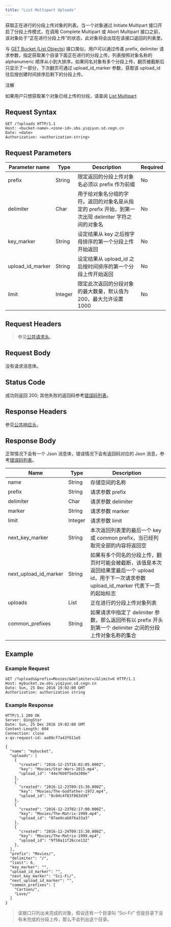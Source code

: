 ```yaml
---
title: "List Multipart Uploads"
---
```



获取正在进行的分段上传对象的列表。当一个对象通过 Initiate Multipart 接口开启了分段上传模式，在调用 Complete Multipart 或 Abort Multipart 接口之前，该对象处于“正在进行分段上传”的状态，此对象将会出现在该接口返回的列表里。

与 [GET Bucket (List Objects)](../get#object-storage-api-get-bucket) 接口类似，用户可以通过传递 prefix, delimiter 请求参数，指定获取某个目录下面正在进行的分段上传。列表按照对象名称的 alphanumeric 顺序从小到大排序。如果同名对象有多个分段上传，翻页被截断后只显示了一部分，下次翻页可通过 upload_id_marker 参数，获取该 upload_id 往后按创建时间排序后剩下的分段上传。

注解

如果用户只想获取某个对象已经上传的分段，请查阅 [List Multipart](../../object/multipart/list#object-storage-api-list-multipart)

## Request Syntax

```http
GET /?uploads HTTP/1.1
Host: <bucket-name>.<zone-id>.obs.yiqiyun.sd.cegn.cn
Date: <date>
Authorization: <authorization-string>
```

## Request Parameters

| Parameter name | Type | Description | Required |
| --- | --- | --- | --- |
| prefix | String | 限定返回的分段上传对象名必须以 prefix 作为前缀 | No |
| delimiter | Char | 用于给对象名分组的字符。返回的对象名是从指定的 prefix 开始，到第一次出现 delimiter 字符之间的对象名 | No |
| key_marker | String | 设定结果从 key 之后按字母排序的第一个分段上传开始返回 | No |
| upload_id_marker | String | 设定结果从 upload_id 之后按时间排序的第一个分段上传开始返回 | No |
| limit | Integer | 限定此次返回的分段对象的最大数量，默认值为 200，最大允许设置 1000 | No |

## Request Headers

> 参见[公共请求头](../../common_header#请求头字段-request-header)。

## Request Body

没有请求消息体。

## Status Code

成功则返回 200; 其他失败的返回码参考[错误码列表](../../error_code/)。

## Response Headers

参见[公共响应头](../../common_header#响应头字段-request-header)。

## Response Body

正常情况下会有一个 Json 消息体，错误情况下会有返回码对应的 Json 消息，参考[错误码列表](../../error_code/)。

| Name | Type | Description |
| --- | --- | --- |
| name | String | 存储空间的名称 |
| prefix | String | 请求参数 prefix |
| delimiter | Char | 请求参数 delimiter |
| marker | String | 请求参数 marker |
| limit | Integer | 请求参数 limit |
| next_key_marker | String | 本次返回列表里的最后一个 key 或 common prefix，当已经列取完全部的内容将返回空 |
| next_upload_id_marker | String | 如果有多个同名的分段上传，翻页时可能会被截断，该值是本次返回结果里最后一个 upload id，用于下一次请求参数 upload_id_marker 代表下一页的起始标志 |
| uploads | List | 正在进行的分段上传对象列表 |
| common_prefixes | String | 如果请求中指定了 delimiter 参数，那么返回所有以 prefix 开头到第一个 delimiter 之间的分段上传对象名称的集合 |

## Example

### Example Request

```http
GET /?uploads&prefix=Movies/&delimiter=/&limit=6 HTTP/1.1
Host: mybucket.zw.obs.yiqiyun.sd.cegn.cn
Date: Sun, 25 Dec 2016 19:02:00 GMT
Authorization: authorization string
```

### Example Response

```http
HTTP/1.1 200 OK
Server: QingStor
Date: Sun, 25 Dec 2016 19:02:00 GMT
Content-Length: 604
Connection: close
x-qs-request-id: aa08cf7a43f611e5

{
  "name": "mybucket",
  "uploads": [
    {
      "created": "2016-12-25T16:02:05.000Z",
      "key": "Movies/Star-Wars-2015.mp4",
      "upload_id": "44e76b0f5eda308e"
    },
    {
      "created": "2016-12-23T09:15:30.000Z",
      "key": "Movies/The-Godfather-1972.mp4",
      "upload_id": "8c0dc4f83f063d39"
    },
    {
      "created": "2016-12-23T02:17:00.000Z",
      "key": "Movies/The-Matrix-1999.mp4",
      "upload_id": "07ae9cab876a33a3"
    },
    {
      "created": "2016-12-24T09:15:30.000Z",
      "key": "Movies/The-Matrix-1999.mp4",
      "upload_id": "9f58a11f26cce132"
    },
  ],
  "prefix": "Movies/",
  "delimiter": "/",
  "limit": 6,
  "key_marker": "",
  "upload_id_marker": "",
  "next_key_marker": "Sci-Fi/",
  "next_upload_id_marker": "",
  "common_prefixes": [
    "Cartoon/",
    "Love/"
  ]
}
```

> 该接口只列出未完成的对象，假设还有一个目录叫 “Sci-Fi/” 但是目录下没有未完成的分段上传，那么不会列出这个目录。
